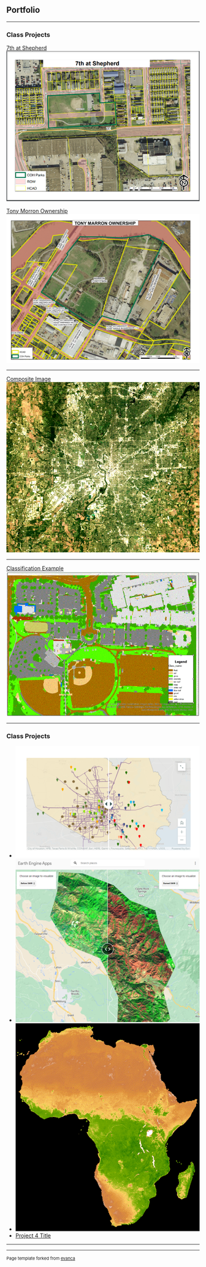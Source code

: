 ## Portfolio

---

### Class Projects 

[7th at Shepherd](http://example.com/)
<img src="images/7th_sheperd.PNG?raw=true"/>

[Tony Morron Ownership](pdf/sample_presentation.pdf)
<img src="pdf/TONY MARRON OWNERSHIP.pdf?raw=true"/>

---
[Composite Image](/pdf/sample_presentation.pdf)
<img src="images/feature.GIF?raw=true"/>

---
[Classification Example](http://example.com/)
<img src="images/Classification.GIF?raw=true"/>

---

### Class Projects
- [![Healthy Food Access in Harris County Story Map](images/HealthyFoodAccess.PNG)](https://storymaps.arcgis.com/stories/ac434c4685304321a18f47bd3c0dffcd)
- [![Before and After Fire](images/Before_After.PNG)](https://alejandraslopezcamero.users.earthengine.app/view/before-and-after-fire)
- [![Africa](images/AfricaGif.gif)](https://code.earthengine.google.com/?scriptPath=users%2Falejandraslopezcamero%2Fdefault%3AAssingment11)
- [Project 4 Title](http://example.com/)

---


---
<p style="font-size:11px">Page template forked from <a href="https://github.com/evanca/quick-portfolio">evanca</a></p>
<!-- Remove above link if you don't want to attibute -->
